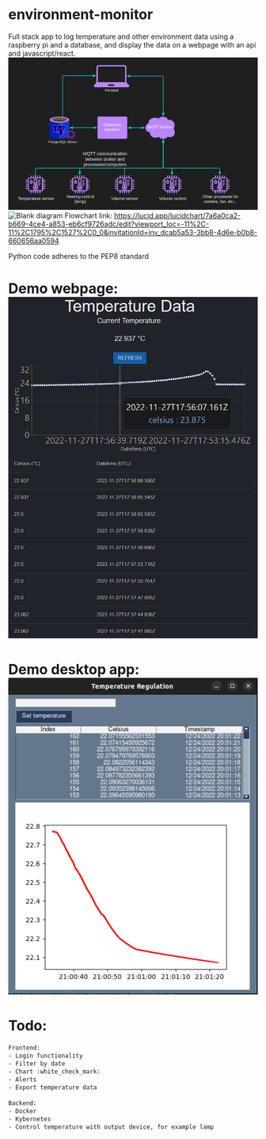 # environment-monitor
Full stack app to log temperature and other environment data using a raspberry pi and a database, and display the data on a webpage with an api and javascript/react.
![Alt text](environment-monitor.png)
![Blank diagram](https://user-images.githubusercontent.com/74188272/203543413-4b3c1ada-e7ae-4767-ba83-764ca7f4d743.jpeg)
Flowchart link: https://lucid.app/lucidchart/7a6a0ca2-b669-4ce4-a853-eb6cf9726adc/edit?viewport_loc=-11%2C-11%2C1795%2C1527%2C0_0&invitationId=inv_dcab5a53-3bb8-4d6e-b0b8-660656aa0594

Python code adheres to the PEP8 standard 

# Demo webpage: ![Alt text](Demo-screenshot.png)

# Demo desktop app: ![Alt text](Desktop-app-demo.png)



# Todo:
    Frontend:
    - Login functionality
    - Filter by date
    - Chart :white_check_mark:
    - Alerts
    - Export temperature data

    Backend: 
    - Docker
    - Kybernetes
    - Control temperature with output device, for example lamp
